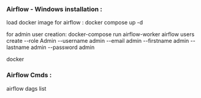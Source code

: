 ### Airflow - Windows installation :

load docker image for airflow : 
docker compose up -d

for admin user creation:
docker-compose run airflow-worker airflow users create --role Admin --username admin --email admin --firstname admin --lastname admin --password admin

docker 

### Airflow Cmds :
airflow dags list